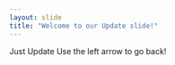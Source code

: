 ```yaml
---
layout: slide
title: "Welcome to our Update slide!"
---
```

Just Update
Use the left arrow to go back!
